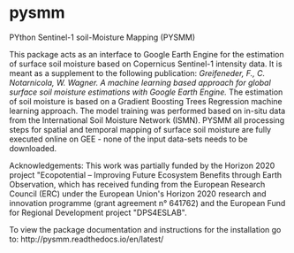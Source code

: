 # pysmm
PYthon Sentinel-1 soil-Moisture Mapping (PYSMM)

<p>This package acts as an interface to Google Earth Engine for the estimation of surface soil moisture based
on Copernicus Sentinel-1 intensity data. It is meant as a supplement to the following publication: <i> Greifeneder, F.,
C. Notarnicola, W. Wagner. A machine learning based approach for global surface soil moisture estimations with Google 
Earth Engine. </i>
The estimation of soil moisture is based on a Gradient Boosting Trees Regression machine learning approach. The model training
was performed based on in-situ data from the International Soil Moisture Network (ISMN). PYSMM all processing steps
for spatial and temporal mapping of surface soil moisture are fully executed online on GEE - none of the input data-sets
needs to be downloaded.</p>

<p>
Acknowledgements: This work was partially funded by the Horizon 2020 project "Ecopotential – 
Improving Future Ecosystem Benefits through Earth Observation, which has received funding from the European Research
Council (ERC) under the European Union's Horizon 2020 research and innovation programme
(grant agreement n° 641762) and the European Fund for Regional Development project "DPS4ESLAB".
</p>

<p>
To view the package documentation and instructions for the installation go to: http://pysmm.readthedocs.io/en/latest/
</p>

